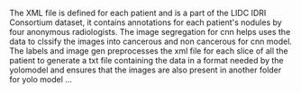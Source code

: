 The XML file is defined for each patient and is a part of the LIDC IDRI Consortium dataset, it contains annotations for each patient's nodules by four anonymous radiologists.
The image segregation for cnn helps uses the data to clssify the images into cancerous and non cancerous for cnn model.
The labels and image gen preprocesses the xml file for each slice of all the patient to generate a txt file containing the data in a format needed by the yolomodel and ensures that the images are also present in another folder for yolo model
...
